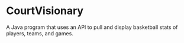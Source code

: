# CourtVisionary
A Java program that uses an API to pull and display basketball stats of players, teams, and games.
